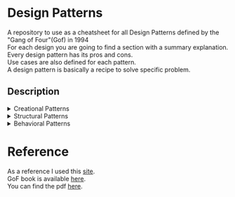 # Design Patterns

A repository to use as a cheatsheet for all Design Patterns defined by the "Gang of Four"(Gof) in 1994\
For each design you are going to find a section with a summary explanation.\
Every design pattern has its pros and cons.\
Use cases are also defined for each pattern.\
A design pattern is basically a recipe to solve specific problem.

## Description

<details>
    <summary>Creational Patterns</summary>
    <blockquote style="background:none;">
        <details>
            <summary>Factory</summary>     
            <ul>
                <li>It provides an interface for creating objects in superclass, but allow children to alter the type of objects that will be created</li>
                <li>Use when the type of the objects are not known beforehand</li>
                <li>Use when the program is meant to be extended by its clients</li>
                <li>Use when the program should save resources by reusing existing objects</li>
                <li>Pros: Avoid tight coupling. Respects Single Responsability and Open/Closed Principles</li>
                <li>Cons: A lot of new classes are added</li>
            </ul>   
        </details>
        <details>
            <summary>Abstract Factory</summary>
            <ul>
                <li>It is way to create families of related objects without specifying their concrete class</li>
                <li>The client can work with any concrete factory as long as it communicates with their objects through interfaces</li>
                <li>The application is responsible to create the concrete factory and inject it into the client</li>
                <li>Use when creating cross-platform UI components without coupling client code to concrete components</li>
                <li>Pros: Avoid tight coupling. Respects Single Responsability and Open/Closed Principles</li>
                <li>Cons: A lot of new classes are added</li>
            </ul>           
        </details>
        <details>
            <summary>Prototype</summary>
            <ul>
                <li>Copy existing objects without making the code dependent on classes</li>
                <li>Copying from outside is not always possible because of private fields that may exist</li>
                <li>The cloning action comes from inside object</li>
                <li>It is also possible to create a Prototype Registry for storing frequently used prototypes - Hash Map is the easiest solution</li>
                <li>Use when code should not depend on the concrete classes of objects that need to be copied</li>
                <li>Pros: Avoid coupling with concrete implementations</li>
                <li>Pros: It gets rid of repeated initialization</li>
                <li>Cons: Cloning objects that have circular dependencies is tricky</li>
            </ul>                   
        </details>
        <details>
            <summary>Builder</summary>
            <ul>
                <li>It is way to create objects step by step</li>
                <li>It is possible to create different type of object using same construction code</li>
                <li>This pattern extracts object construction code out of its own class and move to a builder</li>
                <li>Avoids huge constructors and unnecessary properties for particular cases</li>
                <li>Use when construct Comoposite trees or other complex objects</li>
                <li>Pros: Reuses same construction logic when building different representations of objects</li>
                <li>Pros: Respects Single Responsability by detaching costruction code from business logic</li>
                <li>Cons: A lot of new classes are added</li>
            </ul>        
        </details>
        <details>
            <summary>Singleton</summary>
            <ul>
                <li>Ensures that a class has only one instance providing global access</li>
                <li>Real world analogy - a country have only one government and is globally accessible</li>
                <li>Once that object is created it will be always returned in further calls</li>
                <li>The object is lazy initialized</li>
                <li>Use when a class should have only one instance - database object</li>
                <li>Pros: Guarantees that a class has only one instance</li>
                <li>Pros: Global access to that instance</li>
                <li>Cons: Requires special treatement in a multithreaded environment</li>
                <li>Cons: Difficult to test because of the private constructor</li>
            </ul>               
        </details>
    </blockquote>
</details>
<details>
    <summary>Structural Patterns</summary>
    <blockquote style="background:none;">
        <details>
            <summary>Adapter</summary>
            <ul>
                <li>Allows 2 objects with compatible interfaces to communicate</li>
                <li>Besides converting the object an adapter makes communication possible between 2 different interfaces</li>
                <li>Real world example: Adapter from european plug to uk socket</li>
                <li>Pros: Adheres to Single Responsability and Open Closed principles</li>
                <li>Cons: Increased complexity because of the extra layer that is added</li>
            </ul>            
        </details>
        <details>
            <summary>Bridge</summary>
            <ul>
                <li>It is a way to split a set of closely related classed into 2 separate hierarchies - abstraction and implementation</li>
                <li>The abstraction(Remote in our case) is a high-level control that delegates the work to implementation</li>
                <li>The implementation(Devices) does the concrete work according to each device</li>
                <li>Use bridge when changing the implementation at runtime is needed</li>
                <li>Use when dividing a monolithic class that has several variants of some functionality</li>
                <li>Pros: Platform independent classes and apps - cross platform apps</li>
                <li>Pros: Adheres to Single Responsability and Open Closed principles</li>
                <li>Cons: Increased complexity when dividing a cohesive class</li>
            </ul>    
        </details>
        <details>
            <summary>Composite</summary>
            <ul>
                <li>It is a way to compose objects into tree structures and work with them as if it is only one objects</li>
                <li>Real-world analogy: armies and theirs hierarchy</li>
                <li>It makes senses to use this pattern when core model of the app can be represented as a tree</li>
                <li>Use when client code is supposed to treat complex and simple elements in the same way</li>
                <li>Pros: Work with complex data structure easier making use of polymorphism</li>
                <li>Pros: Adheres to Open Closed principle</li>
                <li>Cons: It is difficult to create a common interface for classes with different behaviour</li>
            </ul>         
        </details>
        <details>
            <summary>Decorator</summary>
             <ul>
                <li>Adds new functionality to existing objects</li>
                <li>Inheritance is not a viable solution therefore aggregation and compositon are used to overcome inheritance issues</li>
                <li>Real-world analogy: wearing multiple pieces of clothing</li>
                <li>Use when adding new behaviours to an onject at runtime</li>
                <li>Pros: Extension without inheritance</li>
                <li>Pros: Single Responsability Principle</li>
                <li>Pros: Combine several functionalities by wrapping an object into multiple decorators</li>
                <li>Cons: Hard to remove a nested decorators</li>
                <li>Cons: Hard to implement without depending on the order in the stack</li>
            </ul>          
        </details>
        <details>
            <summary>Facade</summary>
            <ul>
                <li>Provides a simplified interface to a library</li>
                <li>Avoids tight coupling to concrete implementation of the 3rd party library</li>
                <li>Real-world analogy: place an order on phone to a shop or restaurant</li>
                <li>Use when structuring a complex system into layers</li>
                <li>Pros: Isolates client code from complex subsystems</li>
                <li>Cons: A facade can become a <strong>God object</strong> coupled to many clases</li>
            </ul>            
        </details>
        <details>
            <summary>Flyweight</summary>
            <ul>
                <li>Shares common parts of state between multiple objects</li>
                <li>This pattern is simply an optimisation</li>
                <li>Apply this solution when the code has memory issues</li>
                <li>The Flyweight class(TreeType) has the object part that can be shared among other objects(Tree)</li>
                <li>Pros: Saves memory</li>
                <li>Cons: Trades memory over CPUs cycles</li>
                <li>Cons: The code becomes more complicated</li>
            </ul>             
        </details>
        <details>
            <summary>Proxy</summary>
            <ul>
                <li>Provides a placeholder for another object</li>
                <li>Proxy has the same interface as original object</li>
                <li>Proxy creates the original object and each request is delegated to it</li>
                <li>It can used for multiple purposes: lazy initialization, access control, logging and caching</li>
                <li>Pros: Proxy can work even if the object is not available yet</li>
                <li>Pros: Adheres to Open/Closed Principle</li>
                <li>Cons: The code becomes more complicated</li>
                <li>Cons: Response might take longer</li>
            </ul>         
        </details>
    </blockquote>
</details>
<details>
    <summary>Behavioral Patterns</summary>
    <blockquote style="background:none;">
        <details>
            <summary>Chain of Responsability</summary>
            <ul>
                <li>It is a way to pass requests along a chain of handlers</li>
                <li>Solves the issue of a big code with lots of checks</li>
                <li>Each check is independent and if it fails the other checks are not executed anymore</li>
                <li>Use when running multiple checks in a particular order is mandatory</li>
                <li>Use when the code should process lots of different requests</li>
                <li>Pros: The order of execution is controlled</li>
                <li>Pros: Adheres to Single Responsability and Open Closed Principles</li>
                <li>Cons: Some requests are not handled</li>
            </ul>            
        </details>
        <details>
            <summary>Command</summary>
            <ul>
                <li>Changes a request into a stand-alone object that contains all the information about request</li>
                <li>Avoids tight coupling between client and business logic</li>
                <li>It is able to link multiple clients to business logic</li>
                <li>Real-World analogy: make an order in a bar</li>
                <li>Use when object can be parametrized with operations</li>
                <li>Use when queing operations</li>
                <li>Pros: The order of execution is controlled</li>
                <li>Pros: Merge simple commands into a complex one</li>
                <li>Cons: The code becomes more complicated by adding a new layer</li>
            </ul>            
        </details>
        <details>
            <summary>Iterator</summary>
            <ul>
                <li>It is a way to parse elements of a collection hiding underlying represantation</li>
                <li>The underlying data structure can be changed without affecting the client code</li>
                <li>Parsing details are encapsulated by iterator object</li>
                <li>Use when collection has a complex data structure under the hood</li>
                <li>Use when iteration process can be reused across the app</li>
                <li>Pros: Adheres to Single Responsability and Open Closed Principles</li>
                <li>Pros: Iteration can be delayed and continue where was left</li>
                <li>Cons: Less efficient than collection parsers</li>
                <li>Cons: Could be overkill for simple collections</li>
            </ul>            
        </details>
        <details>
            <summary>Mediator</summary>
            <ul>
                <li>Reduces the dependencies between objects</li>
                <li>Limits the communication bettween objects and causes them to work using a mediator</li>
                <li>Real-World analogy: Pilots discuss only with tower control</li>
                <li>Use when it is hard to change a class because it has a lot of dependecies</li>
                <li>Use when it is hardly any chance to reuse a component because of its dependecies</li>
                <li>Pros: Adheres to Single Responsability and Open Closed Principles</li>
                <li>Pros: Reduces coupling between objects</li>
                <li>Cons: It can evolve into a <strong>God object</strong></li>
            </ul>            
        </details>
        <details>
            <summary>Memento</summary>
            <ul>
                <li>Restore the previous state of an object without revealing internal details</li>
                <li>Solves the issue of making all class properties publicly available</li>
                <li>There are 3 ways to implement this pattern. Here is implemented the option with nested classes</li>
                <li>Use when a previous snapshot of the object is needed</li>
                <li>Use when encapsulation principle is ommited</li>
                <li>Pros: Adheres to encapsulation</li>
                <li>Pros: Originator is not supposed to keep its history of states</li>
                <li>Cons: Not applicable to all programming languages, e.g. JS or PHP</li>
                <li>Cons: Memory inefficient when mementos are created too often</li>
            </ul>            
        </details>
        <details>
            <summary>Observer</summary>
            <ul>
                <li>Defines a subscription mechanism to notify multiple object about a new change</li>
                <li>Only the subscribed listeners are notified, nothing more or less</li>
                <li>Each listener must implement same interface to avoid any issues</li>
                <li>Real-World analogy: Email newsletter subscription</li>
                <li>Use when some objects need to observe other objects</li>
                <li>Use when state change of one object requires updates to other objects</li>
                <li>Pros: Adheres to Open/Closed Principle</li>
                <li>Pros: Establish relationships between objects at runtime</li>
                <li>Cons: Subscribers are notified in random order</li>
            </ul>            
        </details>
    </blockquote>
</details>

# Reference

As a reference I used this [site](https://refactoring.guru/design-patterns).\
GoF book is available [here](https://www.amazon.com/Design-Patterns-Object-Oriented-Addison-Wesley-Professional-ebook/dp/B000SEIBB8).\
You can find the pdf [here](https://github.com/media-lib/prog_lib/blob/master/general/Gang%20of%20Four%20-%20Design%20Patterns%20-%20Elements%20of%20Reusable%20Object-Oriented%20Software.pdf).
